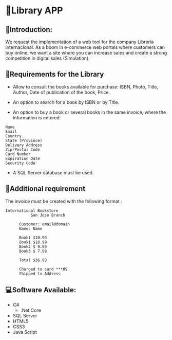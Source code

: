 # 🌆Library APP
## 💬Introduction:
We request the implementation of a web tool for the company Librería Internacional. As a boom in e-commerce web portals where customers can buy online, we want a site where you can increase sales and create a strong competition in digital sales (Simulation).

## 📝Requirements for the Library
- Allow to consult the books available for purchase: ISBN, Photo, Title, Author, Date of publication of the book, Price.

- An option to search for a book by ISBN or by Title.

- An option to buy a book or several books in the same invoice, where the information is entered:
```
Name
Email
Country
State (Province)
Delivery Address
Zip/Postal Code
Card Number
Expiration Date
Security Code
```
- A SQL Server database must be used.

## 🚨Additional requirement
The invoice must be created with the following format :
```
International Bookstore
           San Jose Branch
      
      Customer: email@domain 
      Name: Name
      
      Book1 $10.99
      Book1 $10.99
      Book2 $ 9.99
      Book3 $ 7.99
      
      Total $36.98
      
      Charged to card ***89
      Shipped to Address
```

## 💻Software Available:
- C#
  - .Net Core
- SQL Server
- HTML5
- CSS3
- Java Script
